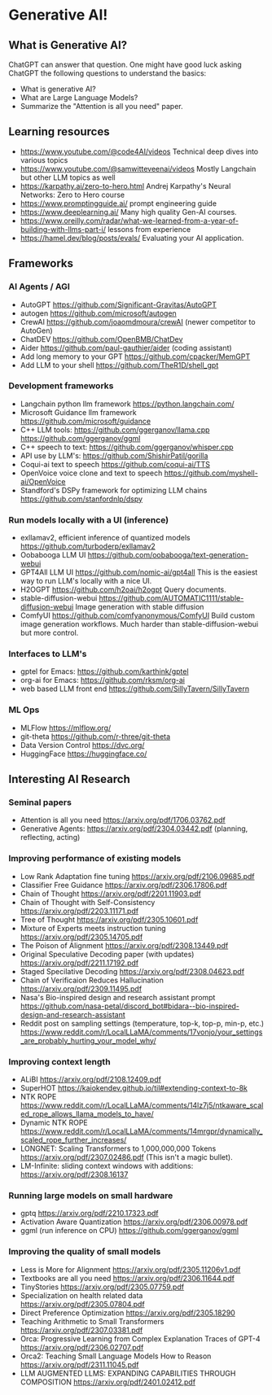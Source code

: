 # Generative AI!

## What is Generative AI?
ChatGPT can answer that question. One might have good luck asking ChatGPT the following questions to understand the basics:
- What is generative AI?
- What are Large Language Models?
- Summarize the "Attention is all you need" paper.

## Learning resources
- https://www.youtube.com/@code4AI/videos Technical deep dives into various topics
- https://www.youtube.com/@samwitteveenai/videos Mostly Langchain but other LLM topics as well
- https://karpathy.ai/zero-to-hero.html Andrej Karpathy's Neural Networks: Zero to Hero course
- https://www.promptingguide.ai/ prompt engineering guide
- https://www.deeplearning.ai/ Many high quality Gen-AI courses.
- https://www.oreilly.com/radar/what-we-learned-from-a-year-of-building-with-llms-part-i/ lessons from experience
- https://hamel.dev/blog/posts/evals/ Evaluating your AI application.

## Frameworks

### AI Agents / AGI
- AutoGPT https://github.com/Significant-Gravitas/AutoGPT
- autogen https://github.com/microsoft/autogen
- CrewAI https://github.com/joaomdmoura/crewAI (newer competitor to AutoGen)
- ChatDEV https://github.com/OpenBMB/ChatDev
- Aider https://github.com/paul-gauthier/aider (coding assistant)
- Add long memory to your GPT https://github.com/cpacker/MemGPT
- Add LLM to your shell https://github.com/TheR1D/shell_gpt

### Development frameworks
- Langchain python llm framework https://python.langchain.com/
- Microsoft Guidance llm framework https://github.com/microsoft/guidance
- C++ LLM tools: https://github.com/ggerganov/llama.cpp https://github.com/ggerganov/ggml
- C++ speech to text: https://github.com/ggerganov/whisper.cpp
- API use by LLM's: https://github.com/ShishirPatil/gorilla
- Coqui-ai text to speech https://github.com/coqui-ai/TTS
- OpenVoice voice clone and text to speech https://github.com/myshell-ai/OpenVoice
- Standford's DSPy framework for optimizing LLM chains https://github.com/stanfordnlp/dspy

### Run models locally with a UI (inference)
- exllamav2, efficient inference of quantized models https://github.com/turboderp/exllamav2
- Oobabooga LLM UI https://github.com/oobabooga/text-generation-webui
- GPT4All LLM UI https://github.com/nomic-ai/gpt4all This is the easiest way to run LLM's locally with a nice UI.
- H2OGPT https://github.com/h2oai/h2ogpt Query documents.
- stable-diffusion-webui https://github.com/AUTOMATIC1111/stable-diffusion-webui Image generation with stable diffusion
- ComfyUI https://github.com/comfyanonymous/ComfyUI Build custom image generation workflows. Much harder than stable-diffusion-webui but more control.

### Interfaces to LLM's
- gptel for Emacs: https://github.com/karthink/gptel
- org-ai for Emacs: https://github.com/rksm/org-ai
- web based LLM front end https://github.com/SillyTavern/SillyTavern

### ML Ops
- MLFlow https://mlflow.org/
- git-theta https://github.com/r-three/git-theta
- Data Version Control https://dvc.org/
- HuggingFace https://huggingface.co/

## Interesting AI Research

### Seminal papers
- Attention is all you need https://arxiv.org/pdf/1706.03762.pdf
- Generative Agents: https://arxiv.org/pdf/2304.03442.pdf (planning, reflecting, acting)

### Improving performance of existing models
- Low Rank Adaptation fine tuning https://arxiv.org/pdf/2106.09685.pdf
- Classifier Free Guidance https://arxiv.org/pdf/2306.17806.pdf
- Chain of Thought https://arxiv.org/pdf/2201.11903.pdf
- Chain of Thought with Self-Consistency https://arxiv.org/pdf/2203.11171.pdf
- Tree of Thought https://arxiv.org/pdf/2305.10601.pdf
- Mixture of Experts meets instruction tuning https://arxiv.org/pdf/2305.14705.pdf
- The Poison of Alignment https://arxiv.org/pdf/2308.13449.pdf
- Original Speculative Decoding paper (with updates) https://arxiv.org/pdf/2211.17192.pdf
- Staged Specilative Decoding https://arxiv.org/pdf/2308.04623.pdf
- Chain of Verificaion Reduces Hallucination https://arxiv.org/pdf/2309.11495.pdf
- Nasa's Bio-inspired design and research assistant prompt https://github.com/nasa-petal/discord_bot#bidara--bio-inspired-design-and-research-assistant
- Reddit post on sampling settings (temperature, top-k, top-p, min-p, etc.) https://www.reddit.com/r/LocalLLaMA/comments/17vonjo/your_settings_are_probably_hurting_your_model_why/

### Improving context length
- ALiBI https://arxiv.org/pdf/2108.12409.pdf
- SuperHOT https://kaiokendev.github.io/til#extending-context-to-8k
- NTK ROPE https://www.reddit.com/r/LocalLLaMA/comments/14lz7j5/ntkaware_scaled_rope_allows_llama_models_to_have/
- Dynamic NTK ROPE https://www.reddit.com/r/LocalLLaMA/comments/14mrgpr/dynamically_scaled_rope_further_increases/
- LONGNET: Scaling Transformers to 1,000,000,000 Tokens https://arxiv.org/pdf/2307.02486.pdf (This isn't a magic bullet).
- LM-Infinite: sliding context windows with additions: https://arxiv.org/pdf/2308.16137 

### Running large models on small hardware
- gptq https://arxiv.org/pdf/2210.17323.pdf
- Activation Aware Quantization https://arxiv.org/pdf/2306.00978.pdf
- ggml (run inference on CPU) https://github.com/ggerganov/ggml

### Improving the quality of small models
- Less is More for Alignment https://arxiv.org/pdf/2305.11206v1.pdf
- Textbooks are all you need https://arxiv.org/pdf/2306.11644.pdf
- TinyStories https://arxiv.org/pdf/2305.07759.pdf
- Specialization on health related data https://arxiv.org/pdf/2305.07804.pdf
- Direct Preference Optimization https://arxiv.org/pdf/2305.18290
- Teaching Arithmetic to Small Transformers https://arxiv.org/pdf/2307.03381.pdf
- Orca: Progressive Learning from Complex Explanation Traces of GPT-4 https://arxiv.org/pdf/2306.02707.pdf
- Orca2: Teaching Small Language Models How to Reason https://arxiv.org/pdf/2311.11045.pdf
- LLM AUGMENTED LLMS: EXPANDING CAPABILITIES THROUGH COMPOSITION https://arxiv.org/pdf/2401.02412.pdf